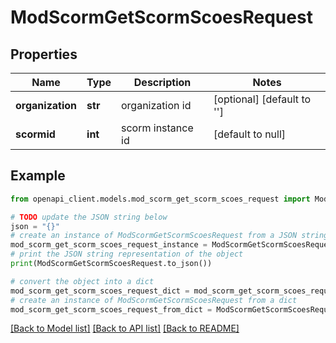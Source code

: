 # ModScormGetScormScoesRequest


## Properties

Name | Type | Description | Notes
------------ | ------------- | ------------- | -------------
**organization** | **str** | organization id | [optional] [default to '']
**scormid** | **int** | scorm instance id | [default to null]

## Example

```python
from openapi_client.models.mod_scorm_get_scorm_scoes_request import ModScormGetScormScoesRequest

# TODO update the JSON string below
json = "{}"
# create an instance of ModScormGetScormScoesRequest from a JSON string
mod_scorm_get_scorm_scoes_request_instance = ModScormGetScormScoesRequest.from_json(json)
# print the JSON string representation of the object
print(ModScormGetScormScoesRequest.to_json())

# convert the object into a dict
mod_scorm_get_scorm_scoes_request_dict = mod_scorm_get_scorm_scoes_request_instance.to_dict()
# create an instance of ModScormGetScormScoesRequest from a dict
mod_scorm_get_scorm_scoes_request_from_dict = ModScormGetScormScoesRequest.from_dict(mod_scorm_get_scorm_scoes_request_dict)
```
[[Back to Model list]](../README.md#documentation-for-models) [[Back to API list]](../README.md#documentation-for-api-endpoints) [[Back to README]](../README.md)


